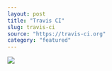 ```yaml
---
layout: post
title: "Travis CI"
slug: travis-ci
source: "https://travis-ci.org"
category: "featured"
---
```


<img src="/screenshots/travis.png">
